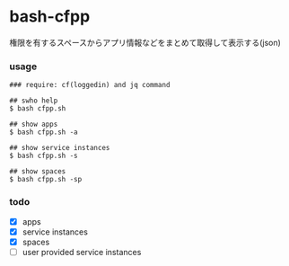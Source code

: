 # bash-cfpp

権限を有するスペースからアプリ情報などをまとめて取得して表示する(json)

### usage

```
### require: cf(loggedin) and jq command

## swho help
$ bash cfpp.sh

## show apps
$ bash cfpp.sh -a

## show service instances
$ bash cfpp.sh -s

## show spaces
$ bash cfpp.sh -sp
```

### todo

- [x] apps
- [x] service instances
- [x] spaces
- [ ] user provided service instances
